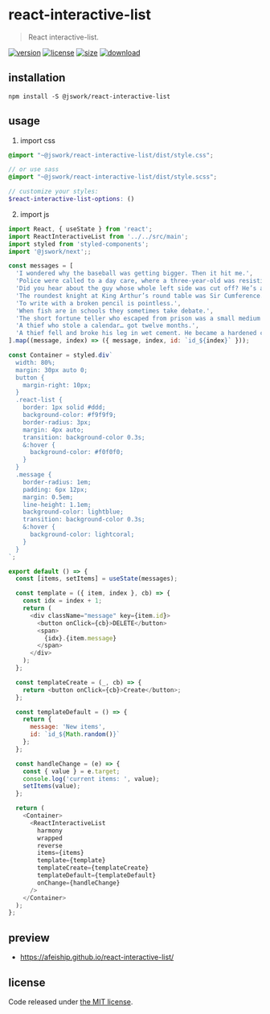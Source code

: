 # react-interactive-list
> React interactive-list.

[![version][version-image]][version-url]
[![license][license-image]][license-url]
[![size][size-image]][size-url]
[![download][download-image]][download-url]

## installation
```shell
npm install -S @jswork/react-interactive-list
```

## usage
1. import css
  ```scss
  @import "~@jswork/react-interactive-list/dist/style.css";

  // or use sass
  @import "~@jswork/react-interactive-list/dist/style.scss";

  // customize your styles:
  $react-interactive-list-options: ()
  ```
2. import js
  ```js
  import React, { useState } from 'react';
  import ReactInteractiveList from '../../src/main';
  import styled from 'styled-components';
  import '@jswork/next';;

  const messages = [
    'I wondered why the baseball was getting bigger. Then it hit me.',
    'Police were called to a day care, where a three-year-old was resisting a rest.',
    'Did you hear about the guy whose whole left side was cut off? He’s all right now.',
    'The roundest knight at King Arthur’s round table was Sir Cumference.',
    'To write with a broken pencil is pointless.',
    'When fish are in schools they sometimes take debate.',
    'The short fortune teller who escaped from prison was a small medium at large.',
    'A thief who stole a calendar… got twelve months.',
    'A thief fell and broke his leg in wet cement. He became a hardened criminal.'
  ].map((message, index) => ({ message, index, id: `id_${index}` }));

  const Container = styled.div`
    width: 80%;
    margin: 30px auto 0;
    button {
      margin-right: 10px;
    }
    .react-list {
      border: 1px solid #ddd;
      background-color: #f9f9f9;
      border-radius: 3px;
      margin: 4px auto;
      transition: background-color 0.3s;
      &:hover {
        background-color: #f0f0f0;
      }
    }
    .message {
      border-radius: 1em;
      padding: 6px 12px;
      margin: 0.5em;
      line-height: 1.1em;
      background-color: lightblue;
      transition: background-color 0.3s;
      &:hover {
        background-color: lightcoral;
      }
    }
  `;

  export default () => {
    const [items, setItems] = useState(messages);

    const template = ({ item, index }, cb) => {
      const idx = index + 1;
      return (
        <div className="message" key={item.id}>
          <button onClick={cb}>DELETE</button>
          <span>
            {idx}.{item.message}
          </span>
        </div>
      );
    };

    const templateCreate = (_, cb) => {
      return <button onClick={cb}>Create</button>;
    };

    const templateDefault = () => {
      return {
        message: 'New items',
        id: `id_${Math.random()}`
      };
    };

    const handleChange = (e) => {
      const { value } = e.target;
      console.log('current items: ', value);
      setItems(value);
    };

    return (
      <Container>
        <ReactInteractiveList
          harmony
          wrapped
          reverse
          items={items}
          template={template}
          templateCreate={templateCreate}
          templateDefault={templateDefault}
          onChange={handleChange}
        />
      </Container>
    );
  };

  ```

## preview
- https://afeiship.github.io/react-interactive-list/

## license
Code released under [the MIT license](https://github.com/afeiship/react-interactive-list/blob/master/LICENSE.txt).

[version-image]: https://img.shields.io/npm/v/@jswork/react-interactive-list
[version-url]: https://npmjs.org/package/@jswork/react-interactive-list

[license-image]: https://img.shields.io/npm/l/@jswork/react-interactive-list
[license-url]: https://github.com/afeiship/react-interactive-list/blob/master/LICENSE.txt

[size-image]: https://img.shields.io/bundlephobia/minzip/@jswork/react-interactive-list
[size-url]: https://github.com/afeiship/react-interactive-list/blob/master/dist/react-interactive-list.min.js

[download-image]: https://img.shields.io/npm/dm/@jswork/react-interactive-list
[download-url]: https://www.npmjs.com/package/@jswork/react-interactive-list
